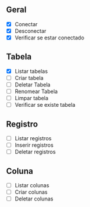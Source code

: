 
## Geral
- [x] Conectar
- [x] Desconectar
- [x] Verificar se estar conectado

## Tabela
- [x] Listar tabelas
- [ ] Criar tabela
- [ ] Deletar Tabela
- [ ] Renomear Tabela
- [ ] Limpar tabela
- [ ] Verificar se existe tabela

## Registro
- [ ] Listar registros
- [ ] Inserir registros
- [ ] Deletar registros

## Coluna
- [ ] Listar colunas
- [ ] Criar colunas
- [ ] Deletar colunas

